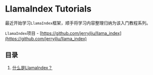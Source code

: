 # LlamaIndex Tutorials

最近开始学习`LlamaIndex`框架，顺手将学习内容整理归纳为该入门教程系列。

`LlamaIndex`项目 - [https://github.com/jerryjliu/llama_index](https://github.com/jerryjliu/llama_index)

## 目录

1. [什么是LlamaIndex？](./01_Introduction)
